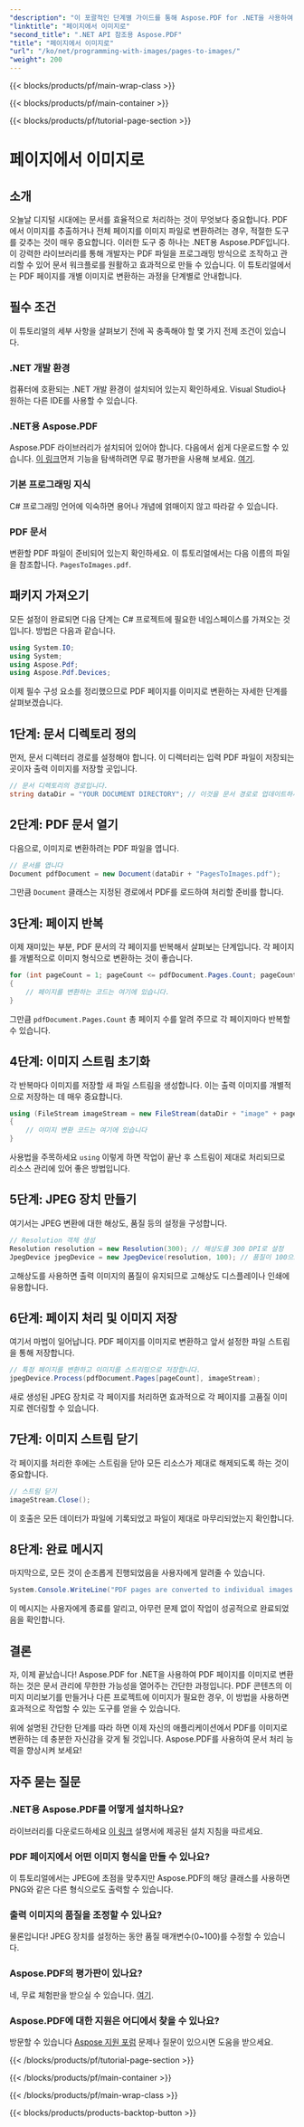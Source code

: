 ```yaml
---
"description": "이 포괄적인 단계별 가이드를 통해 Aspose.PDF for .NET을 사용하여 PDF 페이지를 고품질 이미지로 빠르게 변환하세요."
"linktitle": "페이지에서 이미지로"
"second_title": ".NET API 참조용 Aspose.PDF"
"title": "페이지에서 이미지로"
"url": "/ko/net/programming-with-images/pages-to-images/"
"weight": 200
---
```


{{< blocks/products/pf/main-wrap-class >}}

{{< blocks/products/pf/main-container >}}

{{< blocks/products/pf/tutorial-page-section >}}

# 페이지에서 이미지로

## 소개

오늘날 디지털 시대에는 문서를 효율적으로 처리하는 것이 무엇보다 중요합니다. PDF에서 이미지를 추출하거나 전체 페이지를 이미지 파일로 변환하려는 경우, 적절한 도구를 갖추는 것이 매우 중요합니다. 이러한 도구 중 하나는 .NET용 Aspose.PDF입니다. 이 강력한 라이브러리를 통해 개발자는 PDF 파일을 프로그래밍 방식으로 조작하고 관리할 수 있어 문서 워크플로를 원활하고 효과적으로 만들 수 있습니다. 이 튜토리얼에서는 PDF 페이지를 개별 이미지로 변환하는 과정을 단계별로 안내합니다.

## 필수 조건

이 튜토리얼의 세부 사항을 살펴보기 전에 꼭 충족해야 할 몇 가지 전제 조건이 있습니다.

### .NET 개발 환경

컴퓨터에 호환되는 .NET 개발 환경이 설치되어 있는지 확인하세요. Visual Studio나 원하는 다른 IDE를 사용할 수 있습니다.

### .NET용 Aspose.PDF

Aspose.PDF 라이브러리가 설치되어 있어야 합니다. 다음에서 쉽게 다운로드할 수 있습니다. [이 링크](https://releases.aspose.com/pdf/net/)먼저 기능을 탐색하려면 무료 평가판을 사용해 보세요. [여기](https://releases.aspose.com/).

### 기본 프로그래밍 지식

C# 프로그래밍 언어에 익숙하면 용어나 개념에 얽매이지 않고 따라갈 수 있습니다.

### PDF 문서

변환할 PDF 파일이 준비되어 있는지 확인하세요. 이 튜토리얼에서는 다음 이름의 파일을 참조합니다. `PagesToImages.pdf`.

## 패키지 가져오기

모든 설정이 완료되면 다음 단계는 C# 프로젝트에 필요한 네임스페이스를 가져오는 것입니다. 방법은 다음과 같습니다.

```csharp
using System.IO;
using System;
using Aspose.Pdf;
using Aspose.Pdf.Devices;
```

이제 필수 구성 요소를 정리했으므로 PDF 페이지를 이미지로 변환하는 자세한 단계를 살펴보겠습니다.

## 1단계: 문서 디렉토리 정의

먼저, 문서 디렉터리 경로를 설정해야 합니다. 이 디렉터리는 입력 PDF 파일이 저장되는 곳이자 출력 이미지를 저장할 곳입니다.

```csharp
// 문서 디렉토리의 경로입니다.
string dataDir = "YOUR DOCUMENT DIRECTORY"; // 이것을 문서 경로로 업데이트하세요
```

## 2단계: PDF 문서 열기

다음으로, 이미지로 변환하려는 PDF 파일을 엽니다.

```csharp
// 문서를 엽니다
Document pdfDocument = new Document(dataDir + "PagesToImages.pdf");
```

그만큼 `Document` 클래스는 지정된 경로에서 PDF를 로드하여 처리할 준비를 합니다.

## 3단계: 페이지 반복

이제 재미있는 부분, PDF 문서의 각 페이지를 반복해서 살펴보는 단계입니다. 각 페이지를 개별적으로 이미지 형식으로 변환하는 것이 좋습니다.

```csharp
for (int pageCount = 1; pageCount <= pdfDocument.Pages.Count; pageCount++)
{
    // 페이지를 변환하는 코드는 여기에 있습니다.
}
```

그만큼 `pdfDocument.Pages.Count` 총 페이지 수를 알려 주므로 각 페이지마다 반복할 수 있습니다.

## 4단계: 이미지 스트림 초기화

각 반복마다 이미지를 저장할 새 파일 스트림을 생성합니다. 이는 출력 이미지를 개별적으로 저장하는 데 매우 중요합니다.

```csharp
using (FileStream imageStream = new FileStream(dataDir + "image" + pageCount + "_out" + ".jpg", FileMode.Create))
{
    // 이미지 변환 코드는 여기에 있습니다
}
```

사용법을 주목하세요 `using` 이렇게 하면 작업이 끝난 후 스트림이 제대로 처리되므로 리소스 관리에 있어 좋은 방법입니다.

## 5단계: JPEG 장치 만들기

여기서는 JPEG 변환에 대한 해상도, 품질 등의 설정을 구성합니다.

```csharp
// Resolution 객체 생성
Resolution resolution = new Resolution(300); // 해상도를 300 DPI로 설정
JpegDevice jpegDevice = new JpegDevice(resolution, 100); // 품질이 100으로 설정됨
```

고해상도를 사용하면 출력 이미지의 품질이 유지되므로 고해상도 디스플레이나 인쇄에 유용합니다.

## 6단계: 페이지 처리 및 이미지 저장

여기서 마법이 일어납니다. PDF 페이지를 이미지로 변환하고 앞서 설정한 파일 스트림을 통해 저장합니다.

```csharp
// 특정 페이지를 변환하고 이미지를 스트리밍으로 저장합니다.
jpegDevice.Process(pdfDocument.Pages[pageCount], imageStream);
```

새로 생성된 JPEG 장치로 각 페이지를 처리하면 효과적으로 각 페이지를 고품질 이미지로 렌더링할 수 있습니다.

## 7단계: 이미지 스트림 닫기

각 페이지를 처리한 후에는 스트림을 닫아 모든 리소스가 제대로 해제되도록 하는 것이 중요합니다.

```csharp
// 스트림 닫기
imageStream.Close();
```

이 호출은 모든 데이터가 파일에 기록되었고 파일이 제대로 마무리되었는지 확인합니다.

## 8단계: 완료 메시지

마지막으로, 모든 것이 순조롭게 진행되었음을 사용자에게 알려줄 수 있습니다.

```csharp
System.Console.WriteLine("PDF pages are converted to individual images successfully!");
```

이 메시지는 사용자에게 종료를 알리고, 아무런 문제 없이 작업이 성공적으로 완료되었음을 확인합니다.

## 결론

자, 이제 끝났습니다! Aspose.PDF for .NET을 사용하여 PDF 페이지를 이미지로 변환하는 것은 문서 관리에 무한한 가능성을 열어주는 간단한 과정입니다. PDF 콘텐츠의 이미지 미리보기를 만들거나 다른 프로젝트에 이미지가 필요한 경우, 이 방법을 사용하면 효과적으로 작업할 수 있는 도구를 얻을 수 있습니다.

위에 설명된 간단한 단계를 따라 하면 이제 자신의 애플리케이션에서 PDF를 이미지로 변환하는 데 충분한 자신감을 갖게 될 것입니다. Aspose.PDF를 사용하여 문서 처리 능력을 향상시켜 보세요!

## 자주 묻는 질문

### .NET용 Aspose.PDF를 어떻게 설치하나요?
라이브러리를 다운로드하세요 [이 링크](https://releases.aspose.com/pdf/net/) 설명서에 제공된 설치 지침을 따르세요.

### PDF 페이지에서 어떤 이미지 형식을 만들 수 있나요?
이 튜토리얼에서는 JPEG에 초점을 맞추지만 Aspose.PDF의 해당 클래스를 사용하면 PNG와 같은 다른 형식으로도 출력할 수 있습니다.

### 출력 이미지의 품질을 조정할 수 있나요?
물론입니다! JPEG 장치를 설정하는 동안 품질 매개변수(0~100)를 수정할 수 있습니다.

### Aspose.PDF의 평가판이 있나요?
네, 무료 체험판을 받으실 수 있습니다. [여기](https://releases.aspose.com/).

### Aspose.PDF에 대한 지원은 어디에서 찾을 수 있나요?
방문할 수 있습니다 [Aspose 지원 포럼](https://forum.aspose.com/c/pdf/10) 문제나 질문이 있으시면 도움을 받으세요.

{{< /blocks/products/pf/tutorial-page-section >}}

{{< /blocks/products/pf/main-container >}}

{{< /blocks/products/pf/main-wrap-class >}}

{{< blocks/products/products-backtop-button >}}